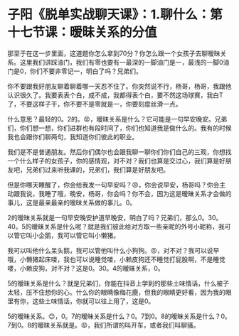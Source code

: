 # 子阳《脱单实战聊天课》：1.聊什么：第十七节课：暧昧关系的分值

那至于在这一步里面，这道题你怎么拿到70分？你怎么跟一个女孩子去聊暧昧关系。这里我们讲踩油门，我们有零也要有一最深的一脚油门是一，最浅的一脚0油门是0，你们不要非零记一，明白了吗？兄弟们。

你不要跟我好朋友聊着聊着哪一天忍不住了。你突然说不行，杨哥，杨哥，我跟他认识很久了。我要表表个白，成不成，我都得表个白，要不然这场球赛，我白T了，不要这样子干，你不要不是零就是一，你要刻度丝滑一点。

什么意思？最轻的0。2的。😡，暧昧关系是什么？它可能是一句早安晚安。兄弟们，你们想一想，你们进群也有段时间了，你们也知道我是做什么的。我有的时候我也会跟你们聊两句，我知道你们彼此的职业。

我们是不是普通朋友。然后你们偶尔也会跟我聊一聊你们你们自己的三观，你想找一个什么样子的女孩子，你的感情观，对不对？我们也算是交过心，我们算是好朋友吧，兄弟们过来听我课的，兄弟们，我们算是好朋友吧。

但是你哪天睡醒了，你会给我发一句早安吗？😡，你会说早安，杨哥吗？你会主动跟我说，我睡了哦，晚安，杨哥，你会吗？你不会，因为这是暧昧关系才会做的事儿，这是最亲最亲的暧昧关系做的事儿。0。

2的暧昧关系就是一句早安晚安护道早晚安，明白了吗？兄弟们，那么0。30。40。5的暧昧关系是什么呢？就是我们彼此给对方取一些亲昵的外号小昵称，我可以管它叫小企鹅，我可以管它叫小懒猪。

我可以叫他什么呆头鹅，我可以管他叫什么小狗狗。😡，对不对？我可以说早哦，小懒猪起床喽，我也可以说睡觉喽，小赖皮狗还不睡觉打屁股啊，不是睡觉喽，小赖皮狗，对不对？这是0。30。4的暧昧关系，0。

5的暧昧关系是什么？就是兄弟们，你能在抖音上学到的那些土味情话，什么被子太轻，压不住想你的心。什么你的眼睛像梅花鹿，但我的眼睛更好看，因为我的眼里有你，这些土味情话，你就可以往上用了，这是0。

5的暧昧关系。😊，0。7的暧昧关系是什么？0。7到0。8的暧昧关系是什么？0。7到0。8的暧昧关系就是。😡，我们所谓的叫开车，或者我们叫聊骚。

